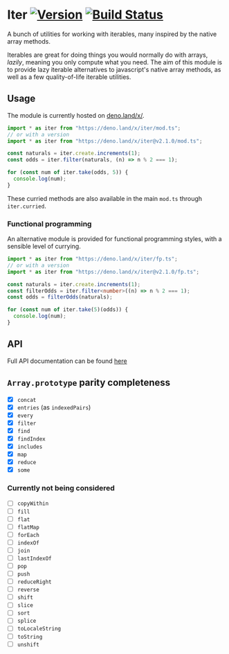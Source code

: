 # Iter [![Version](https://img.shields.io/github/v/tag/jajaperson/iterable-utilities?label=version)](https://github.com/jajaperson/iterable-utilities/releases) [![Build Status](https://img.shields.io/github/workflow/status/jajaperson/iterable-utilities/Test%20Deno%20Module)](https://github.com/jajaperson/iterable-utilities/actions?query=workflow%3A%22Test+Deno+Module%22)

A bunch of utilities for working with iterables, many inspired by the native
array methods.

Iterables are great for doing things you would normally do with arrays,
_lazily_, meaning you only compute what you need. The aim of this module is to
provide lazy iterable alternatives to javascript's native array methods, as well
as a few quality-of-life iterable utilities.

## Usage

The module is currently hosted on [deno.land/x/](https://deno.land/x/).

```ts
import * as iter from "https://deno.land/x/iter/mod.ts";
// or with a version
import * as iter from "https://deno.land/x/iter@v2.1.0/mod.ts";

const naturals = iter.create.increments(1);
const odds = iter.filter(naturals, (n) => n % 2 === 1);

for (const num of iter.take(odds, 5)) {
  console.log(num);
}
```

These curried methods are also available in the main `mod.ts` through
`iter.curried`.

### Functional programming

An alternative module is provided for functional programming styles, with a
sensible level of currying.

```ts
import * as iter from "https://deno.land/x/iter/fp.ts";
// or with a version
import * as iter from "https://deno.land/x/iter@v2.1.0/fp.ts";

const naturals = iter.create.increments(1);
const filterOdds = iter.filter<number>((n) => n % 2 === 1);
const odds = filterOdds(naturals);

for (const num of iter.take(5)(odds)) {
  console.log(num);
}
```

## API

Full API documentation can be found
[here](https://doc.deno.land/https/deno.land/x/iter/mod.ts)

## `Array.prototype` parity completeness

- [x] `concat`
- [x] `entries` (as `indexedPairs`)
- [x] `every`
- [x] `filter`
- [x] `find`
- [x] `findIndex`
- [x] `includes`
- [x] `map`
- [x] `reduce`
- [x] `some`

### Currently not being considered

- [ ] `copyWithin`
- [ ] `fill`
- [ ] `flat`
- [ ] `flatMap`
- [ ] `forEach`
- [ ] `indexOf`
- [ ] `join`
- [ ] `lastIndexOf`
- [ ] `pop`
- [ ] `push`
- [ ] `reduceRight`
- [ ] `reverse`
- [ ] `shift`
- [ ] `slice`
- [ ] `sort`
- [ ] `splice`
- [ ] `toLocaleString`
- [ ] `toString`
- [ ] `unshift`
